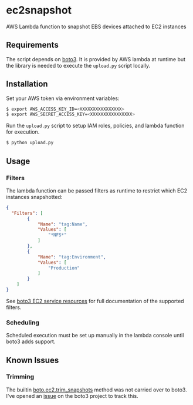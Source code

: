 # ec2snapshot

AWS Lambda function to snapshot EBS devices attached to EC2 instances

## Requirements

The script depends on [boto3](http://boto3.readthedocs.org/en/latest/).  It is provided by AWS lambda at runtime but the library is needed to execute the `upload.py` script locally.

## Installation

Set your AWS token via environment variables:

```bash
$ export AWS_ACCESS_KEY_ID=<XXXXXXXXXXXXXXXX>
$ export AWS_SECRET_ACCESS_KEY=<XXXXXXXXXXXXXXXX>
```

Run the `upload.py` script to setup IAM roles, policies, and lambda function for execution.

```bash
$ python upload.py
```

## Usage

### Filters

The lambda function can be passed filters as runtime to restrict which EC2 instances snapshotted:

```json
{
  "Filters": [
        {
            "Name": "tag:Name",
            "Values": [
                "*NFS*"
            ]
        },
        {
            "Name": "tag:Environment",
            "Values": [
                "Production"
            ]
        }
    ]
}
```

See [boto3 EC2 service resources](http://boto3.readthedocs.org/en/latest/reference/services/ec2.html#service-resource) for full documentation of the supported filters.

### Scheduling

Scheduled execution must be set up manually in the lambda console until boto3 adds support.

## Known Issues

### Trimming

The builtin [boto.ec2.trim_snapshots](http://boto.readthedocs.org/en/latest/ref/ec2.html?highlight=trim_snapshot#boto.ec2.connection.EC2Connection.trim_snapshots) method was not carried over to boto3.  I've opened an [issue](https://github.com/boto/boto3/issues/298) on the boto3 project to track this.

